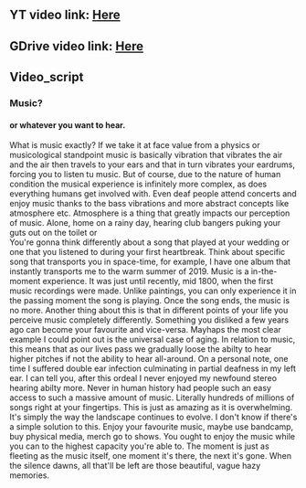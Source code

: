 ## YT video link: [Here](https://youtu.be/rxhvGMulZ50)
## GDrive video link: [Here](https://drive.google.com/drive/folders/1CrxG64MS_ZU8DhbOktVDMRsA2KvFHAFh?usp=drive_link)
## Video_script
### Music?
#### or whatever you want to hear.

  What is music exactly? If we take it at face value from a physics or musicological standpoint music is basically vibration that vibrates the air and the air then travels to your ears and that in turn vibrates your eardrums,
forcing you to listen tu music.
But of course, due to the nature of human condition the musical experience is infinitely more complex, as does everything humans get involved with. 
Even deaf people attend concerts and enjoy music thanks to the bass vibrations and more abstract concepts like atmosphere etc.
  Atmosphere is a thing that greatly impacts our perception of music.
Alone, home on a rainy day, hearing club bangers puking your guts out on the toilet or  
You're gonna think differently about a song that played at your wedding or one that you listened to during your first heartbreak.
Think about specific song that transports you in space-time, for example, I have one album that instantly transports me to the warm summer of 2019.
  Music is a in-the-moment experience. It was just until recently, mid 1800, when the first music recordings were made. Unlike paintings, you can only experience it in the passing moment the song is playing. Once the song
ends, the music is no more.
Another thing about this is that in different points of your life you perceive music completely differently. Something you disliked a few years ago can become your favourite and vice-versa. 
Mayhaps the most clear example I could point out is the universal case of aging. In relation to music, this means that as our lives pass we gradually loose the abilty to hear higher pitches if not the ability to hear
all-around.
On a personal note, one time I suffered double ear infection culminating in partial deafness in my left ear. I can tell you, after this ordeal I never enjoyed my newfound stereo hearing abilty more.
  Never in human history had people such an easy access to such a massive amount of music. Literally hundreds of millions of songs right at your fingertips. This is just as amazing as it is overwhelming. It's simply the
way the landscape continues to evolve. I don't know if there's a simple solution to this. Enjoy your favourite music, maybe use bandcamp, buy physical media, merch go to shows.
You ought to enjoy the music while you can to the highest capacity you're able to. The moment is just as fleeting as the music itself, one moment it's there, the next it's gone. 
When the silence dawns, all that'll be left are those beautiful, vague hazy memories.

